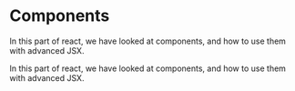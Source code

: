 # Components

In this part of react, we have looked at components, and how to use them with advanced JSX.

In this part of react, we have looked at components, and how to use them with advanced JSX.

